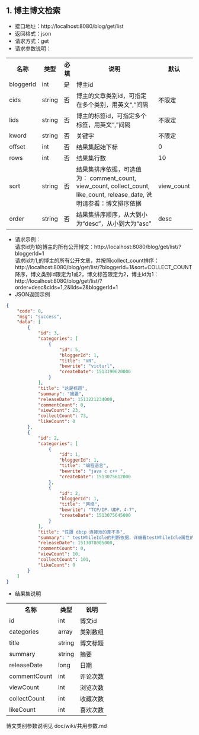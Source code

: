 
## 1. 博主博文检索
- 接口地址：http://localhost:8080/blog/get/list
- 返回格式：json
- 请求方式：get
- 请求参数说明：
<table>
<tr>
<th>名称</th>
<th>类型</th>
<th>必填</th>
<th>说明</th>
<th>默认</th>
</tr>
<tr>
<td>bloggerId</td>
<td>int</td>
<td>是</td>
<td>博主id</td>
<td></td>
</tr>
<tr>
<td>cids</td>
<td>string</td>
<td>否</td>
<td>博主的文章类别id，可指定在多个类别，用英文“,”间隔</td>
<td>不限定</td>
</tr>
<tr>
<td>lids</td>
<td>string</td>
<td>否</td>
<td>博主的标签id，可指定多个标签，用英文“,”间隔</td>
<td>不限定</td>
</tr>
<tr>
<td>kword</td>
<td>string</td>
<td>否</td>
<td>关键字</td>
<td>不限定</td>
</tr>
<tr>
<td>offset</td>
<td>int</td>
<td>否</td>
<td>结果集起始下标</td>
<td>0</td>
</tr>
<tr>
<td>rows</td>
<td>int</td>
<td>否</td>
<td>结果集行数</td>
<td>10</td>
</tr>
<tr>
<td>sort</td>
<td>string</td>
<td>否</td>
<td>结果集排序依据，可选值为：
comment_count,
view_count,
collect_count,
like_count,
release_date,
说明请参看：博文排序依据
</td>
<td>view_count</td>
</tr>
<tr>
<td>order</td>
<td>string</td>
<td>否</td>
<td>结果集排序顺序，从大到小为“desc”，从小到大为“asc”</td>
<td>desc</td>
</tr>
</table>

- 请求示例：<br>
请求id为1的博主的所有公开博文：http://localhost:8080/blog/get/list/?bloggerId=1<br>
请求id为1,的博主的所有公开文章，并按照collect_count排序：http://localhost:8080/blog/get/list/?bloggerId=1&sort=COLLECT_COUNT<br>
降序，博文类别id限定为1或2，博文标签限定为2，博主id为1：http://localhost:8080/blog/get/list/?order=desc&cids=1,2&lids=2&bloggerId=1<br>
- JSON返回示例
```json
{
    "code": 0,
    "msg": "success",
    "data": [
        {
            "id": 3,
            "categories": [
                {
                    "id": 5,
                    "bloggerId": 1,
                    "title": "VR",
                    "bewrite": "victurl",
                    "createDate": 1513190620000
                }
            ],
            "title": "这是标题",
            "summary": "摘要",
            "releaseDate": 1513221234000,
            "commentCount": 0,
            "viewCount": 23,
            "collectCount": 73,
            "likeCount": 0
        },
        {
            "id": 2,
            "categories": [
                {
                    "id": 1,
                    "bloggerId": 1,
                    "title": "编程语言",
                    "bewrite": "java c c++ ",
                    "createDate": 1513075612000
                },
                {
                    "id": 2,
                    "bloggerId": 1,
                    "title": "网络",
                    "bewrite": "TCP/IP，UDP，4-7",
                    "createDate": 1513075645000
                }
            ],
            "title": "性跟 dbcp 连接池的差不多",
            "summary": " testWhileIdle的判断依据，详细看testWhileIdle属性的说明",
            "releaseDate": 1513078005000,
            "commentCount": 0,
            "viewCount": 10,
            "collectCount": 101,
            "likeCount": 0
        }
    ]
}
```

- 结果集说明
<table>
<tr>
<th>名称</th>
<th>类型</th>
<th>说明</th>
</tr>
<tr>
<td>id</td>
<td>int</td>
<td>博文id</td>
</tr>
<tr>
<td>categories</td>
<td>array</td>
<td>类别数组</td>
</tr>
<tr>
<td>title</td>
<td>string</td>
<td>博文标题</td>
</tr>
<tr>
<td>summary</td>
<td>string</td>
<td>摘要</td>
</tr>
<tr>
<td>releaseDate</td>
<td>long</td>
<td>日期</td>
</tr>
<tr>
<td>commentCount</td>
<td>int</td>
<td>评论次数</td>
</tr>
<tr>
<td>viewCount</td>
<td>int</td>
<td>浏览次数</td>
</tr>
<tr>
<td>collectCount</td>
<td>int</td>
<td>收藏次数</td>
</tr>
<tr>
<td>likeCount</td>
<td>int</td>
<td>喜欢次数</td>
</tr>
</table>
博文类别参数说明见 doc/wiki/共用参数.md